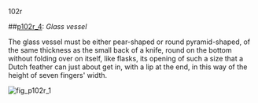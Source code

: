 102r

##[p102r_4](http://gallica.bnf.fr/ark:/12148/btv1b10500001g/f209.image):  _Glass vessel_

The glass vessel must be either pear-shaped or round pyramid-shaped, of  the same thickness as the small back of a knife, round on the bottom without folding over on itself, like flasks, its opening of such a size that a Dutch feather can just about get in, with a lip at the end, in this way of the height of seven fingers' width.

![fig_p102r_1](https://lh5.googleusercontent.com/VG0_wKJ-e37VJZaMSY0cIQO4KBeNVCN144GTh3tLEYWMJJ2wkT_4_9lJHAX2Dt2tSWF1Qp4bYmwZ4w=w1280-h676)
